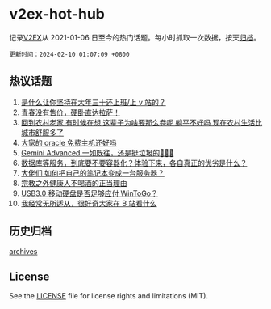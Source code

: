 # v2ex-hot-hub

 记录[V2EX](https://www.v2ex.com/)从 2021-01-06 日至今的热门话题。每小时抓取一次数据，按天[归档](archives)。

`更新时间：2024-02-10 01:07:09 +0800`

## 热议话题

1. [是什么让你坚持在大年三十还上班/上 v 站的？](https://www.v2ex.com/t/1015124)
1. [青春没有售价，硬卧直达拉萨！](https://www.v2ex.com/t/1015138)
1. [回到农村老家 有时候在想 这辈子为啥要那么卷呢 躺平不好吗 现在农村生活比城市舒服多了](https://www.v2ex.com/t/1015160)
1. [大家的 oracle 免费主机还好吗](https://www.v2ex.com/t/1015116)
1. [Gemini Advanced 一如既往，还是挺垃圾的🤣🤣🤣](https://www.v2ex.com/t/1015141)
1. [数据库等服务，到底要不要容器化？体验下来，各自真正的优劣是什么？](https://www.v2ex.com/t/1015122)
1. [大佬们 如何把自己的笔记本变成一台服务器？](https://www.v2ex.com/t/1015136)
1. [宗教之外健康人不喝酒的正当理由](https://www.v2ex.com/t/1015147)
1. [USB3.0 移动硬盘是否足够应付 WinToGo？](https://www.v2ex.com/t/1015153)
1. [我经常无所适从，很好奇大家在 B 站看什么](https://www.v2ex.com/t/1015175)

## 历史归档

[archives](archives)

## License

See the [LICENSE](LICENSE) file for license rights and limitations (MIT).
